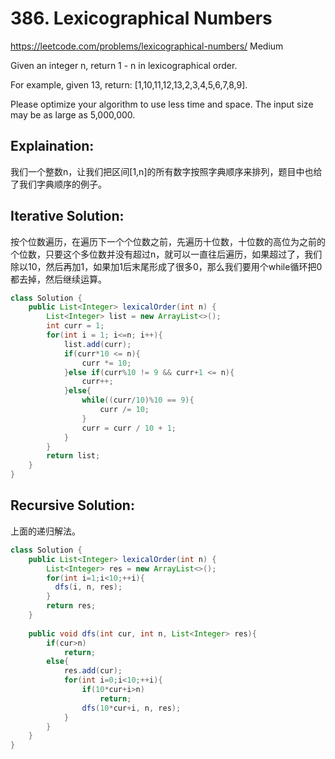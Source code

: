 # 386. Lexicographical Numbers
<https://leetcode.com/problems/lexicographical-numbers/>
Medium

Given an integer n, return 1 - n in lexicographical order.

For example, given 13, return: [1,10,11,12,13,2,3,4,5,6,7,8,9].

Please optimize your algorithm to use less time and space. The input size may be as large as 5,000,000.


## Explaination: 
我们一个整数n，让我们把区间[1,n]的所有数字按照字典顺序来排列，题目中也给了我们字典顺序的例子。

## Iterative Solution: 

按个位数遍历，在遍历下一个个位数之前，先遍历十位数，十位数的高位为之前的个位数，只要这个多位数并没有超过n，就可以一直往后遍历，如果超过了，我们除以10，然后再加1，如果加1后末尾形成了很多0，那么我们要用个while循环把0都去掉，然后继续运算。
```java
class Solution {
    public List<Integer> lexicalOrder(int n) {
        List<Integer> list = new ArrayList<>();
        int curr = 1;
        for(int i = 1; i<=n; i++){
            list.add(curr);
            if(curr*10 <= n){
                curr *= 10;
            }else if(curr%10 != 9 && curr+1 <= n){
                curr++;
            }else{
                while((curr/10)%10 == 9){
                    curr /= 10;
                }
                curr = curr / 10 + 1;
            }
        }
        return list;
    }
}
```

## Recursive Solution: 
上面的递归解法。

```java
class Solution {
    public List<Integer> lexicalOrder(int n) {
        List<Integer> res = new ArrayList<>();
        for(int i=1;i<10;++i){
          dfs(i, n, res); 
        }
        return res;
    }
    
    public void dfs(int cur, int n, List<Integer> res){
        if(cur>n)
            return;
        else{
            res.add(cur);
            for(int i=0;i<10;++i){
                if(10*cur+i>n)
                    return;
                dfs(10*cur+i, n, res);
            }
        }
    }
}
```
